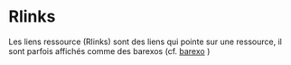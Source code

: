 
# Rlinks 

Les liens ressource (Rlinks) sont des liens qui pointe sur une ressource, 
il sont parfois affichés comme des  barexos (cf. [barexo](barexo.md) )


